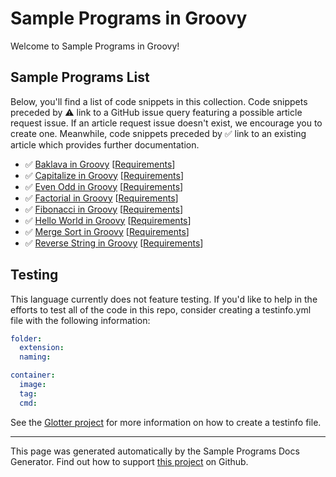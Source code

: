 # Sample Programs in Groovy

Welcome to Sample Programs in Groovy!

## Sample Programs List

Below, you'll find a list of code snippets in this collection. Code snippets preceded by :warning: link to a GitHub issue query featuring a possible article request issue. If an article request issue doesn't exist, we encourage you to create one. Meanwhile, code snippets preceded by :white_check_mark: link to an existing article which provides further documentation.

- :white_check_mark: [Baklava in Groovy](https://sample-programs.therenegadecoder.com/projects/baklava/groovy) [[Requirements](https://sample-programs.therenegadecoder.com/projects/baklava)]
- :white_check_mark: [Capitalize in Groovy](https://sample-programs.therenegadecoder.com/projects/capitalize/groovy) [[Requirements](https://sample-programs.therenegadecoder.com/projects/capitalize)]
- :white_check_mark: [Even Odd in Groovy](https://sample-programs.therenegadecoder.com/projects/even-odd/groovy) [[Requirements](https://sample-programs.therenegadecoder.com/projects/even-odd)]
- :white_check_mark: [Factorial in Groovy](https://sample-programs.therenegadecoder.com/projects/factorial/groovy) [[Requirements](https://sample-programs.therenegadecoder.com/projects/factorial)]
- :white_check_mark: [Fibonacci in Groovy](https://sample-programs.therenegadecoder.com/projects/fibonacci/groovy) [[Requirements](https://sample-programs.therenegadecoder.com/projects/fibonacci)]
- :white_check_mark: [Hello World in Groovy](https://sample-programs.therenegadecoder.com/projects/hello-world/groovy) [[Requirements](https://sample-programs.therenegadecoder.com/projects/hello-world)]
- :white_check_mark: [Merge Sort in Groovy](https://sample-programs.therenegadecoder.com/projects/merge-sort/groovy) [[Requirements](https://sample-programs.therenegadecoder.com/projects/merge-sort)]
- :white_check_mark: [Reverse String in Groovy](https://sample-programs.therenegadecoder.com/projects/reverse-string/groovy) [[Requirements](https://sample-programs.therenegadecoder.com/projects/reverse-string)]

## Testing

This language currently does not feature testing. If you'd like to help in the efforts to test all of the code in this repo, consider creating a testinfo.yml file with the following information:

```yml
folder:
  extension:
  naming:

container:
  image:
  tag:
  cmd:
```

See the [Glotter project](https://github.com/auroq/glotter) for more information on how to create a testinfo file.

---

This page was generated automatically by the Sample Programs Docs Generator. Find out how to support [this project](https://github.com/TheRenegadeCoder/sample-programs-docs-generator) on Github.